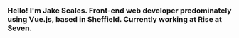 ### Hello! I'm Jake Scales. Front-end web developer predominately using Vue.js, based in Sheffield. Currently working at Rise at Seven.
